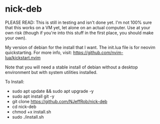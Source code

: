 # nick-deb
PLEASE READ: This is still in testing and isn't done yet. I'm not 100% sure that this works on a VM yet, let alone on an actual computer. Use at your own risk (though if you're into this stuff in the first place, you should make your own).

My version of debian for the install that I want. The init.lua file is for neovim quickstarting. For more info, visit: https://github.com/nvim-lua/kickstart.nvim

Note that you will need a stable install of debian without a desktop environment but with system utilities installed.

To Install:
* sudo apt update && sudo apt upgrade -y
* sudo apt install git -y
* git clone https://github.com/NJeffRob/nick-deb
* cd nick-deb
* chmod +x install.sh
* sudo ./install.sh

